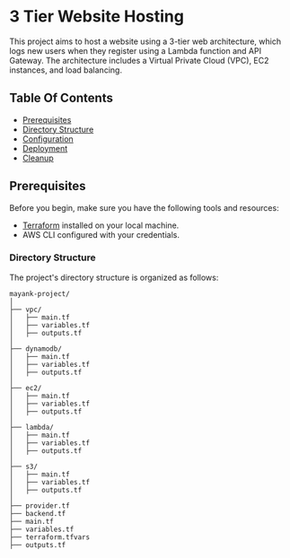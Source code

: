 # 3 Tier Website Hosting

This project aims to host a website using a 3-tier web architecture, which logs new users when they register using a Lambda function and API Gateway. The architecture includes a Virtual Private Cloud (VPC), EC2 instances, and load balancing.

## Table Of Contents

- [Prerequisites](#prerequisites)
- [Directory Structure](#directory-structure)
- [Configuration](#configuration)
- [Deployment](#deployment)
- [Cleanup](#cleanup)

## Prerequisites

Before you begin, make sure you have the following tools and resources:

- [Terraform](https://www.terraform.io/) installed on your local machine.
- AWS CLI configured with your credentials.

### Directory Structure

The project's directory structure is organized as follows:

```plaintext
mayank-project/
│
├── vpc/
│   ├── main.tf
│   ├── variables.tf
│   ├── outputs.tf
│
├── dynamodb/
│   ├── main.tf
│   ├── variables.tf
│   ├── outputs.tf
│
├── ec2/
│   ├── main.tf
│   ├── variables.tf
│   ├── outputs.tf
│
├── lambda/
│   ├── main.tf
│   ├── variables.tf
│   ├── outputs.tf
│
├── s3/
│   ├── main.tf
│   ├── variables.tf
│   ├── outputs.tf
│
├── provider.tf
├── backend.tf
├── main.tf
├── variables.tf
├── terraform.tfvars
├── outputs.tf

